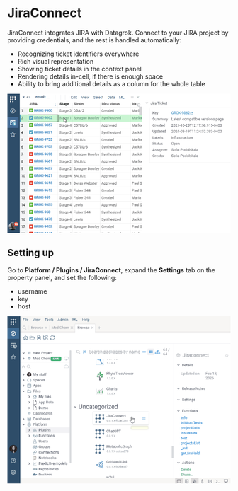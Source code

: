 # JiraConnect

JiraConnect integrates JIRA with Datagrok. Connect to your JIRA project by providing credentials,
and the rest is handled automatically:

* Recognizing ticket identifiers everywhere
* Rich visual representation
* Showing ticket details in the context panel
* Rendering details in-cell, if there is enough space
* Ability to bring additional details as a column for the whole table

![](img/jira.gif)

## Setting up 

Go to **Platform / Plugins / JiraConnect**, expand the **Settings** tab
on the property panel, and set the following:

- username 
- key
- host

![](img/jira-cred-setup.gif)